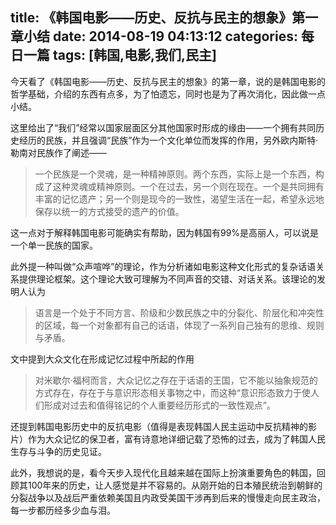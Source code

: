 title: 《韩国电影——历史、反抗与民主的想象》第一章小结
date: 2014-08-19 04:13:12
categories: 每日一篇
tags: [韩国,电影,我们,民主]
---
今天看了《韩国电影——历史、反抗与民主的想象》的第一章，说的是韩国电影的哲学基础，介绍的东西有点多，为了怕遗忘，同时也是为了再次消化，因此做一点小结。

这里给出了“我们”经常以国家层面区分其他国家时形成的缘由——一个拥有共同历史经历的民族，并且强调“民族”作为一个文化单位而发挥的作用，另外欧内斯特·勒南对民族作了阐述——
> 一个民族是一个灵魂，是一种精神原则。两个东西，实际上是一个东西，构成了这种灵魂或精神原则。一个在过去，另一个则在现在。一个是共同拥有丰富的记忆遗产；另一个则是现今的一致性，渴望生活在一起，希望永远地保存以统一的方式接受的遗产的价值。

这一点对于解释韩国电影可能确实有帮助，因为韩国有99%是高丽人，可以说是一个单一民族的国家。

此外提一种叫做“众声喧哗”的理论，作为分析诸如电影这种文化形式的复杂话语关系提供理论框架。这个理论大致可理解为不同声音的交错、对话关系。该理论的发明人认为
> 语言是一个处于不同方言、阶级和少数民族之中的分裂化、阶层化和冲突性的区域，每一个对象都有自己的话语，体现了一系列自己独有的思维、规则与矛盾。

文中提到大众文化在形成记忆过程中所起的作用
> 对米歇尔·福柯而言，大众记忆之存在于话语的王国，它不能以抽象规范的方式存在，存在于与意识形态相关事物之中，而这种“意识形态致力于使人们形成对过去和值得铭记的个人重要经历形式的一致性观点”。

还提到韩国电影历史中的反抗电影（值得是表现韩国人民主运动中反抗精神的影片）作为大众记忆的保卫者，富有诗意地详细记载了恐怖的过去，成为了韩国人民生存与斗争的历史见证。

此外，我想说的是，看今天步入现代化且越来越在国际上扮演重要角色的韩国，回顾其100年来的历史，让人感觉是并不容易的。从刚开始的日本殖民统治到朝鲜的分裂战争以及战后严重依赖美国且内政受美国干涉再到后来的慢慢走向民主政治，每一步都历经多少血与泪。
